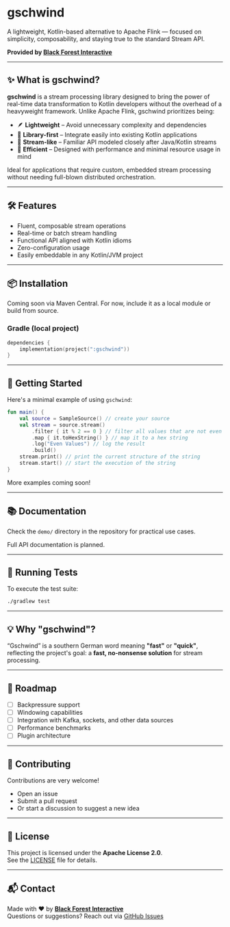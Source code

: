 # gschwind

A lightweight, Kotlin-based alternative to Apache Flink — focused on simplicity, composability, and staying true to the standard Stream API.

**Provided by [Black Forest Interactive](https://github.com/black-forest-interactive)**

---

## ✨ What is gschwind?

**gschwind** is a stream processing library designed to bring the power of real-time data transformation to Kotlin developers without the overhead of a heavyweight framework. Unlike Apache Flink, gschwind prioritizes being:

- 🪶 **Lightweight** – Avoid unnecessary complexity and dependencies
- 🧱 **Library-first** – Integrate easily into existing Kotlin applications
- 🔁 **Stream-like** – Familiar API modeled closely after Java/Kotlin streams
- 🚀 **Efficient** – Designed with performance and minimal resource usage in mind

Ideal for applications that require custom, embedded stream processing without needing full-blown distributed orchestration.

---

## 🛠 Features

- Fluent, composable stream operations
- Real-time or batch stream handling
- Functional API aligned with Kotlin idioms
- Zero-configuration usage
- Easily embeddable in any Kotlin/JVM project

---

## 📦 Installation

Coming soon via Maven Central. For now, include it as a local module or build from source.

### Gradle (local project)

```kotlin
dependencies {
    implementation(project(":gschwind"))
}
```

---

## 🚀 Getting Started

Here's a minimal example of using `gschwind`:

```kotlin
fun main() {
    val source = SampleSource() // create your source
    val stream = source.stream()
        .filter { it % 2 == 0 } // filter all values that are not even
        .map { it.toHexString() } // map it to a hex string
        .log("Even Values") // log the result
        .build()
    stream.print() // print the current structure of the string
    stream.start() // start the execution of the string
}
```

More examples coming soon!

---

## 📚 Documentation

Check the `demo/` directory in the repository for practical use cases.

Full API documentation is planned.

---

## 🧪 Running Tests

To execute the test suite:

```bash
./gradlew test
```

---

## 💡 Why "gschwind"?

“Gschwind” is a southern German word meaning **"fast"** or **"quick"**, reflecting the project's goal: a **fast, no-nonsense solution** for stream processing.

---

## 🧭 Roadmap

- [ ] Backpressure support
- [ ] Windowing capabilities
- [ ] Integration with Kafka, sockets, and other data sources
- [ ] Performance benchmarks
- [ ] Plugin architecture

---

## 🤝 Contributing

Contributions are very welcome!

- Open an issue
- Submit a pull request
- Or start a discussion to suggest a new idea

---

## 📄 License

This project is licensed under the **Apache License 2.0**.  
See the [LICENSE](./LICENSE) file for details.

---

## 📬 Contact

Made with ♥ by **[Black Forest Interactive](https://github.com/black-forest-interactive)**  
Questions or suggestions? Reach out via [GitHub Issues](https://github.com/black-forest-interactive/gschwind/issues)
